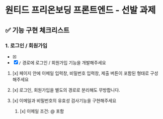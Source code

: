 # 원티드 프리온보딩 프론트엔드 - 선발 과제

## :white_check_mark: 기능 구현 체크리스트

### 1. 로그인 / 회원가입

- [x]
- [x] `/` 경로에 로그인 / 회원가입 기능을 개발해주세요

1.  [x] 페이지 안에 이메일 입력창, 비밀번호 입력창, 제출 버튼이 포함된 형태로 구성해주세요
2.  [x] 로그인, 회원가입을 별도의 경로로 분리해도 무방합니다.

3.  [x] 이메일과 비밀번호의 유효성 검사기능을 구현해주세요
    1.  [x] 이메일 조건: @ 포함
